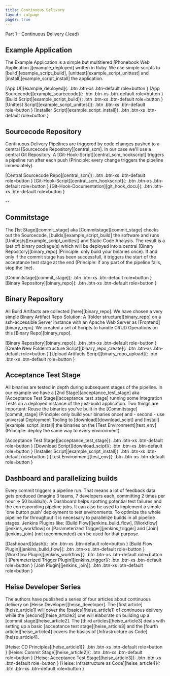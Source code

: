 ```yaml
---
title: Continuous Delivery
layout: colpage
pager: true
---
```

Part 1 - Continuous Delivery
{.lead}

<div class="row" markdown="1">
<div class="col-md-6">

<h2>Example Application</h2>

The Example Application is a simple but multitiered [Phonebook Web Application ][example_deployed] written in Ruby. We use simple scripts to [build][example_script_build], [unittest][example_script_unittest] and [install][example_script_install] the application.

[App UI][example_deployed]{: .btn .btn-xs .btn-default role=button }
[App Sourcecode][example_sourcecode]{: .btn .btn-xs .btn-default role=button }
[Build Script][example_script_build]{: .btn .btn-xs .btn-default role=button }
[Unittest Script][example_script_unittest]{: .btn .btn-xs .btn-default role=button }
[Installer Script][example_script_install]{: .btn .btn-xs .btn-default role=button }

</div>
<div class="col-md-6" markdown="1">

<h2>Sourcecode Repository</h2>

Continuous Delivery Pipelines are triggered by code changes pushed to a central [Sourcecode Repository][central_scm]. In our case we'll use a central Git Repository.
A [Git-Hook-Script][central_scm_hookscript] triggers a pipeline run after each push (Principle: every change triggers the pipeline immediately).

[Central Sourcecode Repo][central_scm]{: .btn .btn-xs .btn-default role=button }
[Git-Hook-Script][central_scm_hookscript]{: .btn .btn-xs .btn-default role=button }
[Git-Hook-Documentation][git_hook_docu]{: .btn .btn-xs .btn-default role=button }

</div>
</div>
--
<div class="row">
<div class="col-md-6">

<h2>Commitstage</h2>

The [1st Stage][commit_stage] aka [Commitstage][commit_stage] checks out the Sourcecode, [builds][example_script_build] the software and runs [Unittests][example_script_unittest] and Static Code Analysis. The result is a (set of) binary package(s) which will be deployed into a central [Binary Repository][binary_repo] (Principle: only build your binaries once). If and only if the commit stage has been successfull, it triggers the start of the acceptance test stage at the end (Principle: if any part of the pipeline fails, stop the line).

[Commitstage][commit_stage]{: .btn .btn-xs .btn-default role=button }
[Binary Repository][binary_repo]{: .btn .btn-xs .btn-default role=button }

</div>
<div class="col-md-6">

<h2>Binary Repository</h2>

All Build Artifacts are collected [here][binary_repo]. We have chosen a very simple Binary Artifact Repo Solution: A [folder structure][binary_repo] on a ssh-accessible Server Instance with an Apache Web Server as [Frontend][binary_repo]. We created a set of Scripts to handle CRUD Operations on this [Binary Repo][binary_repo].

[Binary Repository][binary_repo]{: .btn .btn-xs .btn-default role=button }
[Create New Folderstructure Script][binary_repo_create]{: .btn .btn-xs .btn-default role=button }
[Upload Artifacts Script][binary_repo_upload]{: .btn .btn-xs .btn-default role=button }

</div>
</div>

<div class="row" markdown="1">
<div class="col-md-6">

<h2>Acceptance Test Stage</h2>

All binaries are tested in depth during subsequent stages of the pipeline. In our example we have a [2nd Stage][acceptance_test_stage] aka [Acceptance Test Stage][acceptance_test_stage] running some Integration Tests on a deployed instance of the just-build application. Two things are important: Reuse the binaries you've built in the [Commitstage][commit_stage] (Principle: only build your binaries once) and - second - use universal Deployment Tooling to [download][download_scipt] and [install][example_script_install] the binaries on the [Test Environment][test_env] (Principle: deploy the same way to every environment).  

[Acceptance Test Stage][acceptance_test_stage]{: .btn .btn-xs .btn-default role=button }
[Download Script][download_scipt]{: .btn .btn-xs .btn-default role=button }
[Installer Script][example_script_install]{: .btn .btn-xs .btn-default role=button }
[Test Environment][test_env]{: .btn .btn-xs .btn-default role=button }

</div>
<div class="col-md-6" markdown="1">

<h2>Dashboard and parallelizing builds</h2>

Every commit triggers a pipeline run. That means a lot of feedback data gets produced (imagine 3 teams, 7 developers each, committing 2 times per hour -> 50 builds/h). A Dashboard helps spotting potential test failures and the corresponding pipeline jobs. It can also be used to implement a simple 'one button push' deployment to test environments.
To optimize the whole pipeline for throughput it is necessary to parallelize builds in all pipeline stages. Jenkins Plugins like: [Build Flow][jenkins_build_flow], [Workflow][jenkins_workflow] or [Parameterized Trigger][jenkins_trigger] and [Join][jenkins_join] (not recommended) can be used for that purpose.

[Dashboard][dash]{: .btn .btn-xs .btn-default role=button }
[Build Flow Plugin][jenkins_build_flow]{: .btn .btn-xs .btn-default role=button }
[Workflow Plugin][jenkins_workflow]{: .btn .btn-xs .btn-default role=button }
[Parameterized Trigger Plugin][jenkins_trigger]{: .btn .btn-xs .btn-default role=button }
[Join Plugin][jenkins_join]{: .btn .btn-xs .btn-default role=button }

</div>
</div>

<div class="row" markdown="1">
<div class="col-md-6">

<h2>Heise Developer Series</h2>

The authors have published a series of four articles about continuous delivery on [Heise Developer][heise_developer]. The [first article][heise_article1] will cover the [basics][heise_article1] of continuous delivery while the [second][heise_article2] one will elaborate on building up a [commit stage][heise_article2]. The [third articles][heise_article3] deals with setting up a basic [acceptance test stage][heise_article3] and the [fourth article][heise_article4] covers the basics of [Infrastructure as Code][heise_article4].

[Heise: CD Principles][heise_article1]{: .btn .btn-xs .btn-default role=button }
[Heise: Commit Stage][heise_article2]{: .btn .btn-xs .btn-default role=button }
[Heise: Acceptance Test Stage][heise_article3]{: .btn .btn-xs .btn-default role=button }
[Heise: Infrastructure as Code][heise_article4]{: .btn .btn-xs .btn-default role=button }

</div>
</div>

